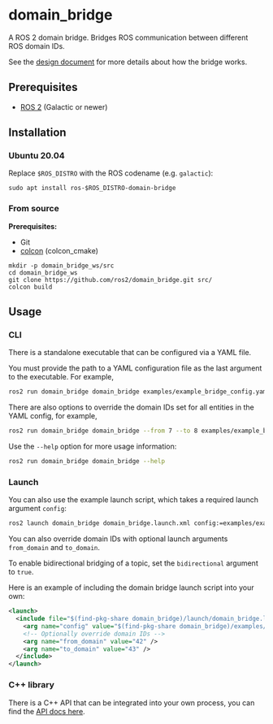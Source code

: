 # domain_bridge

A ROS 2 domain bridge.
Bridges ROS communication between different ROS domain IDs.

See the [design document](doc/design.md) for more details about how the bridge works.

## Prerequisites

- [ROS 2](https://index.ros.org/doc/ros2/Installation) (Galactic or newer)

## Installation

### Ubuntu 20.04

Replace `$ROS_DISTRO` with the ROS codename (e.g. `galactic`):

```
sudo apt install ros-$ROS_DISTRO-domain-bridge
```

### From source

**Prerequisites:**

- Git
- [colcon](https://colcon.readthedocs.io/) (colcon_cmake)

```
mkdir -p domain_bridge_ws/src
cd domain_bridge_ws
git clone https://github.com/ros2/domain_bridge.git src/
colcon build
```

## Usage

### CLI

There is a standalone executable that can be configured via a YAML file.

You must provide the path to a YAML configuration file as the last argument to the executable.
For example,

```sh
ros2 run domain_bridge domain_bridge examples/example_bridge_config.yaml
```

There are also options to override the domain IDs set for all entities in the YAML config,
for example,

```sh
ros2 run domain_bridge domain_bridge --from 7 --to 8 examples/example_bridge_config.yaml
```

Use the `--help` option for more usage information:

```sh
ros2 run domain_bridge domain_bridge --help
```

### Launch

You can also use the example launch script, which takes a required launch argument `config`:

```xml
ros2 launch domain_bridge domain_bridge.launch.xml config:=examples/example_bridge_config.yaml
```

You can also override domain IDs with optional launch arguments `from_domain` and `to_domain`.

To enable bidirectional bridging of a topic, set the `bidirectional` argument to `true`.

Here is an example of including the domain bridge launch script into your own:

```xml
<launch>
  <include file="$(find-pkg-share domain_bridge)/launch/domain_bridge.launch.xml">
    <arg name="config" value="$(find-pkg-share domain_bridge)/examples/example_bridge_config.yaml" />
    <!-- Optionally override domain IDs -->
    <arg name="from_domain" value="42" />
    <arg name="to_domain" value="43" />
  </include>
</launch>
```

### C++ library

There is a C++ API that can be integrated into your own process, you can find the [API docs here](TODO).
